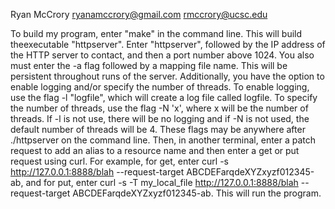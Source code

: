 Ryan McCrory
ryanamccrory@gmail.com
rmccrory@ucsc.edu

To build my program, enter "make" in the command line. This will build theexecutable "httpserver". Enter "httpserver", followed by the IP address of the HTTP server to contact, and then a port number above 1024. You also must enter the -a flag followed by a mapping file name. This will be persistent throughout runs of the server. Additionally, you have the option to enable logging and/or specify the number of threads. To enable logging, use the flag -l "logfile", which will create a log file called logfile. To specify the number of threads, use the flag -N 'x', where x will be the number of threads. If -l is not use, there will be no logging and if -N is not used, the default number of threads will be 4. These flags may be anywhere after ./httpserver on the command line. Then, in another terminal, enter a patch request to add an alias to a resource name and then enter a get or put request using curl. For example, for get, enter curl -s http://127.0.0.1:8888/blah --request-target ABCDEFarqdeXYZxyzf012345-ab, and for put, enter curl -s -T my_local_file http://127.0.0.1:8888/blah --request-target ABCDEFarqdeXYZxyzf012345-ab. This will run the program.
